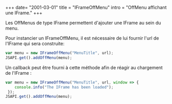 +++
date= "2001-03-01"
title = "IFrameOffMenu"
intro = "OffMenu affichant une IFrame."
+++

Les OffMenus de type IFrame permettent d'ajouter une IFrame au sein du menu. 

Pour instancier un IFrameOffMenu, il est nécessaire de lui fournir l'url de l'IFrame qui sera construite: 
```javascript
var menu = new IFrameOffMenu("MenuTitle", url);
JSAPI.get().addOffMenu(menu);
```

Un callback peut être fourni à cette méthode afin de réagir au chargement de l'IFrame : 
```javascript
var menu = new IFrameOffMenu("MenuTitle", url, window => { 
	console.info("The IFrame has been loaded");
 });
JSAPI.get().addOffMenu(menu);
```